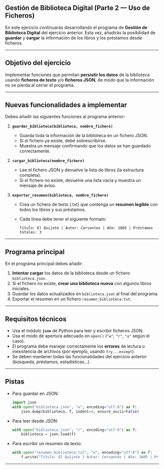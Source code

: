 ## **Gestión de Biblioteca Digital (Parte 2 — Uso de Ficheros)**

En este ejercicio continuarás desarrollando el programa de **Gestión de Biblioteca Digital** del ejercicio anterior.
Esta vez, añadirás la posibilidad de **guardar** y **cargar** la información de los libros y los préstamos desde ficheros.

---

## Objetivo del ejercicio

Implementar funciones que permitan **persistir los datos** de la biblioteca usando **ficheros de texto** y/o **ficheros JSON**, de modo que la información no se pierda al cerrar el programa.

---

## Nuevas funcionalidades a implementar

Debes añadir las siguientes funciones al programa anterior:

1. **`guardar_biblioteca(biblioteca, nombre_fichero)`**

   * Guarda toda la información de la biblioteca en un fichero JSON.
   * Si el fichero ya existe, debe sobrescribirse.
   * Muestra un mensaje confirmando que los datos se han guardado correctamente.

2. **`cargar_biblioteca(nombre_fichero)`**

   * Lee el fichero JSON y devuelve la lista de libros (la estructura completa).
   * Si el fichero no existe, devuelve una lista vacía y muestra un mensaje de aviso.

3. **`exportar_resumen(biblioteca, nombre_fichero)`**

   * Crea un fichero de texto (.txt) que contenga un **resumen legible** con todos los libros y sus préstamos.
   * Cada línea debe tener el siguiente formato:

     ```
     Título: El Quijote | Autor: Cervantes | Año: 1605 | Préstamos totales: 3
     ```

---

## Programa principal

En el programa principal debes añadir:

1. **Intentar cargar** los datos de la biblioteca desde un fichero `biblioteca.json`.
2. Si el fichero no existe, **crear una biblioteca nueva** con algunos libros iniciales.
3. Guardar los datos actualizados en `biblioteca.json` al final del programa.
4. Exportar el resumen en un fichero `resumen_biblioteca.txt`.

---

## Requisitos técnicos

* Usa el módulo **`json`** de Python para leer y escribir ficheros JSON.
* Usa el modo de apertura adecuado en `open()` (`"w"`, `"r"`, `"a"` según el caso).
* El programa debe manejar correctamente los **errores** de lectura o inexistencia de archivos (por ejemplo, usando `try...except`).
* Se deben mantener todas las funcionalidades del ejercicio anterior (búsqueda, préstamos, estadísticas…).

---

## Pistas

* Para guardar en JSON:

  ```python
  import json
  with open("biblioteca.json", "w", encoding="utf-8") as f:
      json.dump(biblioteca, f, indent=4, ensure_ascii=False)
  ```
* Para leer desde JSON:

  ```python
  with open("biblioteca.json", "r", encoding="utf-8") as f:
      biblioteca = json.load(f)
  ```
* Para escribir un resumen de texto:

  ```python
  with open("resumen_biblioteca.txt", "w", encoding="utf-8") as f:
      f.write("Título: El Quijote | Autor: Cervantes | Año: 1605 | Préstamos totales: 3\n")
  ```

---

